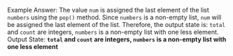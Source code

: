 Example Answer:
The value `num` is assigned the last element of the list `numbers` using the `pop()` method. Since `numbers` is a non-empty list, `num` will be assigned the last element of the list. Therefore, the output state is: `total` and `count` are integers, `numbers` is a non-empty list with one less element.
Output State: **`total` and `count` are integers, `numbers` is a non-empty list with one less element**